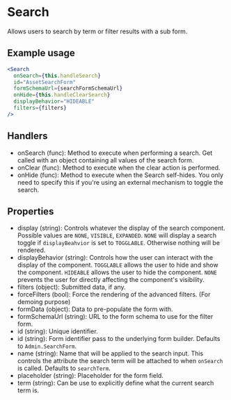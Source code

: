 # Search

Allows users to search by term or filter results with a sub form.

## Example usage
```jsx
<Search
  onSearch={this.handleSearch}
  id="AssetSearchForm"
  formSchemaUrl={searchFormSchemaUrl}
  onHide={this.handleClearSearch}
  displayBehavior="HIDEABLE"
  filters={filters}
/>
```

## Handlers

* onSearch (func): Method to execute when performing a search. Get called with an object containing all values of the search form.
* onClear (func): Method to execute when the clear action is performed.
* onHide (func): Method to execute when the Search self-hides. You only need to specify this if you're using an external mechanism to toggle the search.

## Properties
* display (string): Controls whatever the display of the search component. Possible values are `NONE`, `VISIBLE`, `EXPANDED`. `NONE` will display a search toggle if `displayBeahvior` is set to `TOGGLABLE`. Otherwise nothing will be rendered.
* displayBehavior (string): Controls how the user can interact with the display of the component. `TOGGLABLE` allows the user to hide and show the component. `HIDEABLE` allows the user to hide the component. `NONE` prevents the user for directly affecting the component's visibility.
* filters (object): Submitted data, if any.
* forceFilters (bool): Force the rendering of the advanced filters. (For demoing purpose)
* formData (object): Data to pre-populate the form with.
* formSchemaUrl (string): URL to the form schema to use for the filter form.
* id (string): Unique identifier.
* id (string): Form identifier pass to the underlying form builder. Defaults to `Admin.SearchForm`.
* name (string): Name that will be applied to the search input. This controls the attribute the search term will be attached to when `onSearch` is called. Defaults to `searchTerm`.
* placeholder (string): Placeholder for the form field. 
* term (string): Can be use to explicitly define what the current search term is.
